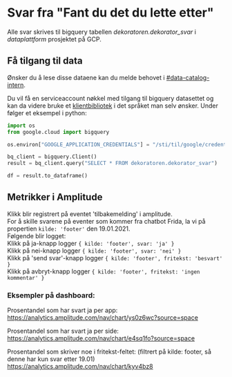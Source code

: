 # Svar fra "Fant du det du lette etter"
Alle svar skrives til bigquery tabellen _dekoratoren.dekorator_svar_ i _dataplattform_ prosjektet på GCP.

## Få tilgang til data
Ønsker du å lese disse dataene kan du melde behovet i [#data-catalog-intern](https://nav-it.slack.com/archives/CQ9SV9DNE).


Du vil få en serviceaccount nøkkel med tilgang til bigquery datasettet og kan da videre bruke
et [klientbibliotek](https://cloud.google.com/bigquery/docs/reference/libraries) i det språket man selv ønsker.
Under følger et eksempel i python:
````python
import os
from google.cloud import bigquery

os.environ["GOOGLE_APPLICATION_CREDENTIALS"] = "/sti/til/google/credentials.json"

bq_client = bigquery.Client()
result = bq_client.query("SELECT * FROM dekoratoren.dekorator_svar")

df = result.to_dataframe()
````

## Metrikker i Amplitude
Klikk blir registrert på eventet 'tilbakemelding' i amplitude.  
For å skille svarene på eventer som kommer fra chatbot Frida, la vi på propertien ```kilde: 'footer'``` den 19.01.2021.  
Følgende blir logget:     
Klikk på ja-knapp logger ```{ kilde: 'footer', svar: 'ja' }```  
Klikk på nei-knapp logger ```{ kilde: 'footer', svar: 'nei' }```  
Klikk på 'send svar'-knapp logger ```{ kilde: 'footer', fritekst: 'besvart' }```  
Klikk på avbryt-knapp logger ```{ kilde: 'footer', fritekst: 'ingen kommentar' }```  

### Eksempler på dashboard:  
Prosentandel som har svart ja per app:  
https://analytics.amplitude.com/nav/chart/ys0z6wc?source=space  

Prosentandel som har svart ja per side:  
https://analytics.amplitude.com/nav/chart/e4sq1fo?source=space  

Prosentandel som skriver noe i fritekst-feltet: (filtrert på kilde: footer, så denne har kun svar etter 19.01)  
https://analytics.amplitude.com/nav/chart/kyv4bz8



